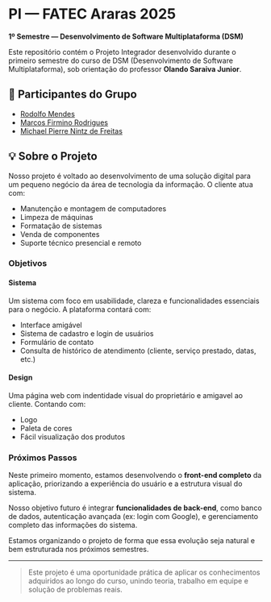 # PI — FATEC Araras 2025  
**1º Semestre — Desenvolvimento de Software Multiplataforma (DSM)**

Este repositório contém o Projeto Integrador desenvolvido durante o primeiro semestre do curso de DSM (Desenvolvimento de Software Multiplataforma), sob orientação do professor **Olando Saraiva Junior**.

## 👥 Participantes do Grupo

- [Rodolfo Mendes](https://github.com/RodolfoMendes94)
- [Marcos Firmino Rodrigues](https://github.com/marcos22-s)  
- [Michael Pierre Nintz de Freitas](https://github.com/MichaelDeFreitas)

## 💡 Sobre o Projeto

Nosso projeto é voltado ao desenvolvimento de uma solução digital para um pequeno negócio da área de tecnologia da informação. O cliente atua com:

- Manutenção e montagem de computadores
- Limpeza de máquinas
- Formatação de sistemas
- Venda de componentes
- Suporte técnico presencial e remoto

### Objetivos
#### Sistema
Um sistema com foco em usabilidade, clareza e funcionalidades essenciais para o negócio. A plataforma contará com:

- Interface amigável
- Sistema de cadastro e login de usuários
- Formulário de contato
- Consulta de histórico de atendimento (cliente, serviço prestado, datas, etc.)
#### Design

  Uma página web com indentidade visual do proprietário e amigavel ao cliente. Contando com:

  - Logo 
  - Paleta de cores
  - Fácil visualização dos produtos

### Próximos Passos

Neste primeiro momento, estamos desenvolvendo o **front-end completo** da aplicação, priorizando a experiência do usuário e a estrutura visual do sistema.

Nosso objetivo futuro é integrar **funcionalidades de back-end**, como banco de dados, autenticação avançada (ex: login com Google), e gerenciamento completo das informações do sistema.

Estamos organizando o projeto de forma que essa evolução seja natural e bem estruturada nos próximos semestres.

---

> Este projeto é uma oportunidade prática de aplicar os conhecimentos adquiridos ao longo do curso, unindo teoria, trabalho em equipe e solução de problemas reais.
